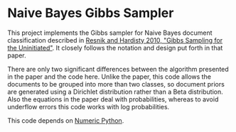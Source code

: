 Naive Bayes Gibbs Sampler
=========================

This project implements the Gibbs sampler for Naive Bayes document classification described in [Resnik and Hardisty 2010, "Gibbs Sampling for the Uninitiated"](http://drum.lib.umd.edu/handle/1903/10058).
It closely follows the notation and design put forth in that paper.

There are only two significant differences between the algorithm presented in the paper and the code here.
Unlike the paper, this code allows the documents to be grouped into more than two classes, so document priors
are generated using a Dirichlet distribution rather than a Beta distribution.
Also the equations in the paper deal with probabilities, whereas to avoid underflow errors this code works with log probabilities. 

This code depends on [Numeric Python](http://numpy.scipy.org/).
